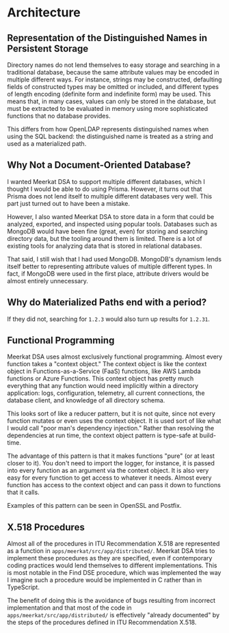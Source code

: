 # Architecture

## Representation of the Distinguished Names in Persistent Storage

Directory names do not lend themselves to easy storage and searching in a
traditional database, because the same attribute values may be encoded in
multiple different ways. For instance, strings may be constructed, defaulting
fields of constructed types may be omitted or included, and different types
of length encoding (definite form and indefinite form) may be used. This means
that, in many cases, values can only be stored in the database, but must be
extracted to be evaluated in memory using more sophisticated functions that
no database provides.

This differs from how OpenLDAP represents distinguished names when using the
SQL backend: the distinguished name is treated as a string and used as a
materialized path.

## Why Not a Document-Oriented Database?

I wanted Meerkat DSA to support multiple different databases, which I thought
I would be able to do using Prisma. However, it turns out that Prisma does not
lend itself to multiple different databases very well. This part just turned
out to have been a mistake.

However, I also wanted Meerkat DSA to store data in a form that could be
analyzed, exported, and inspected using popular tools. Databases such as
MongoDB would have been fine (great, even) for storing and searching directory
data, but the tooling around them is limited. There is a lot of existing tools
for analyzing data that is stored in relational databases.

That said, I still wish that I had used MongoDB. MongoDB's dynamism lends
itself better to representing attribute values of multiple different types.
In fact, if MongoDB were used in the first place, attribute drivers would be
almost entirely unnecessary.

## Why do Materialized Paths end with a period?

If they did not, searching for `1.2.3` would also turn up results for `1.2.31`.

<!-- ## Search Filtering

Search filtering functions must take the entire family grouping at a time,
because  -->

## Functional Programming

Meerkat DSA uses almost exclusively functional programming. Almost every
function takes a "context object." The context object is like the context
object in Functions-as-a-Service (FaaS) functions, like AWS Lambda functions or
Azure Functions. This context object has pretty much everything that any
function would need implicitly within a directory application: logs,
configuration, telemetry, all current connections, the database client, and
knowledge of all directory schema.

This looks sort of like a reducer pattern, but it is not quite, since not every
function mutates or even uses the context object. It is used sort of like what
I would call "poor man's dependency injection." Rather than resolving the
dependencies at run time, the context object pattern is type-safe at
build-time.

The advantage of this pattern is that it makes functions "pure" (or at least
closer to it). You don't need to import the logger, for instance, it is passed
into every function as an argument via the context object. It is also very easy
for every function to get access to whatever it needs. Almost every function
has access to the context object and can pass it down to functions that it
calls.

Examples of this pattern can be seen in OpenSSL and Postfix.

## X.518 Procedures

Almost all of the procedures in ITU Recommendation X.518 are represented as a
function in `apps/meerkat/src/app/distributed/`. Meerkat DSA tries to implement
these procedures as they are specified, even if contemporary coding practices
would lend themselves to different implementations. This is most notable in the
Find DSE procedure, which was implemented the way I imagine such a
procedure would be implemented in C rather than in TypeScript.

The benefit of doing this is the avoidance of bugs resulting from incorrect
implementation and that most of the code in `apps/meerkat/src/app/distributed/`
is effectively "already documented" by the steps of the procedures defined in
ITU Recommendation X.518.
